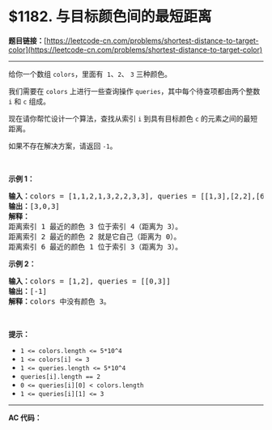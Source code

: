 # $1182. 与目标颜色间的最短距离

**题目链接：**[https://leetcode-cn.com/problems/shortest-distance-to-target-color](https://leetcode-cn.com/problems/shortest-distance-to-target-color)

---

<div class="content__1Y2H">
 <div class="notranslate">
  <p>给你一个数组&nbsp;<code>colors</code>，里面有&nbsp;&nbsp;<code>1</code>、<code>2</code>、&nbsp;<code>3</code> 三种颜色。</p> 
  <p>我们需要在&nbsp;<code>colors</code> 上进行一些查询操作 <code>queries</code>，其中每个待查项都由两个整数 <code>i</code> 和 <code>c</code> 组成。</p> 
  <p>现在请你帮忙设计一个算法，查找从索引&nbsp;<code>i</code>&nbsp;到具有目标颜色&nbsp;<code>c</code>&nbsp;的元素之间的最短距离。</p> 
  <p>如果不存在解决方案，请返回&nbsp;<code>-1</code>。</p> 
  <p>&nbsp;</p> 
  <p><strong>示例 1：</strong></p> 
  <pre class="language-text"><strong>输入：</strong>colors = [1,1,2,1,3,2,2,3,3], queries = [[1,3],[2,2],[6,1]]
<strong>输出：</strong>[3,0,3]
<strong>解释： </strong>
距离索引 1 最近的颜色 3 位于索引 4（距离为 3）。
距离索引 2 最近的颜色 2 就是它自己（距离为 0）。
距离索引 6 最近的颜色 1 位于索引 3（距离为 3）。
</pre> 
  <p><strong>示例 2：</strong></p> 
  <pre class="language-text"><strong>输入：</strong>colors = [1,2], queries = [[0,3]]
<strong>输出：</strong>[-1]
<strong>解释：</strong>colors 中没有颜色 3。
</pre> 
  <p>&nbsp;</p> 
  <p><strong>提示：</strong></p> 
  <ul> 
   <li><code>1 &lt;= colors.length &lt;= 5*10^4</code></li> 
   <li><code>1 &lt;= colors[i] &lt;= 3</code></li> 
   <li><code>1&nbsp;&lt;= queries.length &lt;= 5*10^4</code></li> 
   <li><code>queries[i].length == 2</code></li> 
   <li><code>0 &lt;= queries[i][0] &lt;&nbsp;colors.length</code></li> 
   <li><code>1 &lt;= queries[i][1] &lt;= 3</code></li> 
  </ul> 
 </div>
</div>

---

**AC 代码：**

```java

```